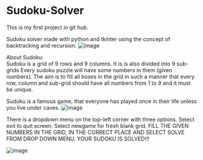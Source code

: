 # Sudoku-Solver
This is my first project in git hub.

Sudoku solver made with python and tkinter using the concept of backtracking and recursion.
![image](https://user-images.githubusercontent.com/77882744/131939879-aa38f62b-e7c8-4b98-a9ca-35dbe1e4b0a1.png)

About Sudoku:              
Sudoku is a grid of 9 rows and 9 columns. It is is also divided into 9 sub-grids
Every sudoku puzzle will have some numbers in them (given numbers).
The aim is to fill all boxes in the grid in such a manner that every row, column and sub-grid should have all numbers from 1 to 9 and it must be unique.

Sudoku is a famous game, that everyone has played once in their life unless you live under caves.
![image](https://user-images.githubusercontent.com/77882744/131939945-9264c7f3-0c32-418e-a1ce-e8153d04d72e.png)

There is a dropdown menu on the top-left corner with three options.
Select exit to quit screen.
Select newgame for fresh blank grid.
FILL THE GIVEN NUMBERS IN THE GRID, IN THE CORRECT PLACE AND SELECT SOLVE FROM DROP DOWN MENU. YOUR SUDOKU IS SOLVED!!!

![image](https://user-images.githubusercontent.com/77882744/131939985-295115b8-7ac2-4ab6-85d6-78be7841e29a.png)

